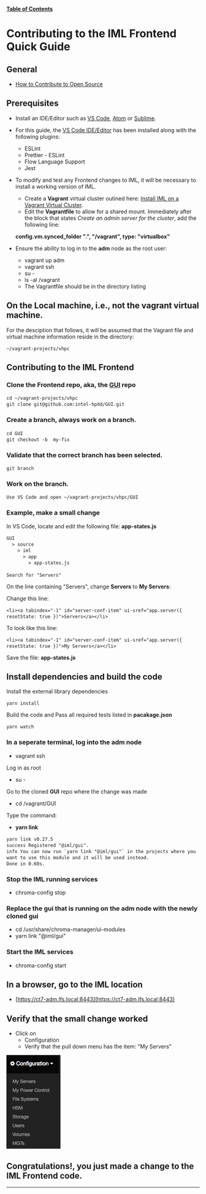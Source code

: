 [**Table of Contents**](index.md)

# Contributing to the IML Frontend Quick Guide

## General 
* [How to Contribute to Open Source](https://opensource.guide/how-to-contribute/)

## Prerequisites
* Install an IDE/Editor such as [VS Code](https://code.visualstudio.com/), [Atom](https://atom.io/) or [Sublime](https://www.sublimetext.com/).
* For this guide, the [VS Code IDE/Editor](https://code.visualstudio.com/Download) has been installed along with the following plugins:
    * ESLint
    * Prettier - ESLint
    * Flow Language Support
    * Jest
* To modify and test any Frontend changes to IML, it will be necessary to install a working version of IML.
    * Create a **Vagrant** virtual cluster outined here: [Install IML on a Vagrant Virtual Cluster](Installing_IML_on_HPC_Storage_Sandbox.md).
    * Edit the **Vagrantfile** to allow for a shared mount. Immediately after the block that states *Create an admin server for the cluster*, add the following line:

    **config.vm.synced_folder ".", "/vagrant", type: "virtualbox"**

 * Ensure the ability to log in to the **adm** node as the root user:
    * vagrant up adm
    * vagrant ssh
    * su -
    * ls -al /vagrant
    * The Vagrantfile should be in the directory listing 

## On the Local machine, i.e., not the vagrant virtual machine.

For the desciption that follows, it will be assumed that the Vagrant file and virtual machine information reside in the directory:
``` 
~/vagrant-projects/vhpc 
```
## Contributing to the IML Frontend
### Clone the Frontend repo, aka, the [GUI](https://github.com/intel-hpdd/GUI) repo
```
cd ~/vagrant-projects/vhpc
git clone git@github.com:intel-hpdd/GUI.git 
```
### Create a branch, always work on a branch.
```
cd GUI
git checkout -b  my-fix
```
### Validate that the correct branch has been selected.
```
git branch
```
### Work on the branch.
```
Use VS Code and open ~/vagrant-projects/vhpc/GUI
```
### Example, make a small change
In VS Code, locate and edit the following file: **app-states.js**
```
GUI 
  > source
    > iml
      > app
        > app-states.js

Search for "Servers"
```
On the line containing "Servers", change **Servers** to **My Servers**:

Change this line:
```
<li><a tabindex="-1" id="server-conf-item" ui-sref="app.server({ resetState: true })">Servers</a></li>
```
To look like this line:
```
<li><a tabindex="-1" id="server-conf-item" ui-sref="app.server({ resetState: true })">My Servers</a></li>
```
Save the file: **app-states.js**

## Install dependencies and build the code
Install the external library dependencies
```
yarn install
```
Build the code and Pass all required tests listed in **pacakage.json**
```
yarn watch
```

### In a seperate terminal, log into the **adm** node
* vagrant ssh

Log in as root
* su -

Go to the cloned **GUI** repo where the change was made
* cd /vagrant/GUI

Type the command:
* **yarn link**

```
yarn link v0.27.5
success Registered "@iml/gui".
info You can now run `yarn link "@iml/gui"` in the projects where you want to use this module and it will be used instead.
Done in 0.60s.

```

### Stop the IML running services
* chroma-config stop

### Replace the **gui** that is running on the **adm** node with the newly cloned **gui**

* cd /usr/share/chroma-manager/ui-modules
* yarn link "@iml/gui"

### Start the IML services
* chroma-config start

## In a browser, go to the IML location
* [https://ct7-adm.lfs.local:8443](https://ct7-adm.lfs.local:8443)

## Verify that the small change worked
* Click on 
    * Configuration 
    * Verify that the pull down menu has the item: "My Servers"

![iml_flow](md_Graphics/config_my_servers.png)

## Congratulations!, you just made a change to the IML Frontend code.


---



